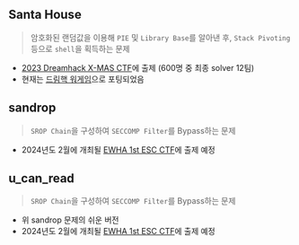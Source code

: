 ## Santa House
> 암호화된 랜덤값을 이용해 `PIE` 및 `Library Base`를 알아낸 후, `Stack Pivoting` 등으로 `shell`을 획득하는 문제
* [2023 Dreamhack X-MAS CTF](https://dreamhack.io/ctf/426)에 출제 (600명 중 최종 solver 12팀)
* 현재는 [드림핵 워게임](https://dreamhack.io/wargame/challenges/1071)으로 포팅되었음




## sandrop
> `SROP Chain`을 구성하여 `SECCOMP Filter`를 Bypass하는 문제
* 2024년도 2월에 개최될 [EWHA 1st ESC CTF](https://ecs.ctfd.io/)에 출제 예정



## u_can_read
> `SROP Chain`을 구성하여 `SECCOMP Filter`를 Bypass하는 문제
* 위 sandrop 문제의 쉬운 버전
* 2024년도 2월에 개최될 [EWHA 1st ESC CTF](https://ecs.ctfd.io/)에 출제 예정 
